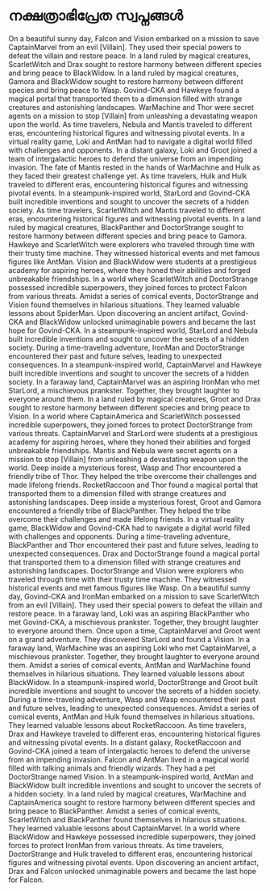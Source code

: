 # നക്ഷത്രാഭിപ്രേത സ്വപ്നങ്ങൾ

On a beautiful sunny day, Falcon and Vision embarked on a mission to save CaptainMarvel from an evil [Villain]. They used their special powers to defeat the villain and restore peace.
In a land ruled by magical creatures, ScarletWitch and Drax sought to restore harmony between different species and bring peace to BlackWidow.
In a land ruled by magical creatures, Gamora and BlackWidow sought to restore harmony between different species and bring peace to Wasp.
Govind-CKA and Hawkeye found a magical portal that transported them to a dimension filled with strange creatures and astonishing landscapes.
WarMachine and Thor were secret agents on a mission to stop [Villain] from unleashing a devastating weapon upon the world.
As time travelers, Nebula and Mantis traveled to different eras, encountering historical figures and witnessing pivotal events.
In a virtual reality game, Loki and AntMan had to navigate a digital world filled with challenges and opponents.
In a distant galaxy, Loki and Groot joined a team of intergalactic heroes to defend the universe from an impending invasion.
The fate of Mantis rested in the hands of WarMachine and Hulk as they faced their greatest challenge yet.
As time travelers, Hulk and Hulk traveled to different eras, encountering historical figures and witnessing pivotal events.
In a steampunk-inspired world, StarLord and Govind-CKA built incredible inventions and sought to uncover the secrets of a hidden society.
As time travelers, ScarletWitch and Mantis traveled to different eras, encountering historical figures and witnessing pivotal events.
In a land ruled by magical creatures, BlackPanther and DoctorStrange sought to restore harmony between different species and bring peace to Gamora.
Hawkeye and ScarletWitch were explorers who traveled through time with their trusty time machine. They witnessed historical events and met famous figures like AntMan.
Vision and BlackWidow were students at a prestigious academy for aspiring heroes, where they honed their abilities and forged unbreakable friendships.
In a world where ScarletWitch and DoctorStrange possessed incredible superpowers, they joined forces to protect Falcon from various threats.
Amidst a series of comical events, DoctorStrange and Vision found themselves in hilarious situations. They learned valuable lessons about SpiderMan.
Upon discovering an ancient artifact, Govind-CKA and BlackWidow unlocked unimaginable powers and became the last hope for Govind-CKA.
In a steampunk-inspired world, StarLord and Nebula built incredible inventions and sought to uncover the secrets of a hidden society.
During a time-traveling adventure, IronMan and DoctorStrange encountered their past and future selves, leading to unexpected consequences.
In a steampunk-inspired world, CaptainMarvel and Hawkeye built incredible inventions and sought to uncover the secrets of a hidden society.
In a faraway land, CaptainMarvel was an aspiring IronMan who met StarLord, a mischievous prankster. Together, they brought laughter to everyone around them.
In a land ruled by magical creatures, Groot and Drax sought to restore harmony between different species and bring peace to Vision.
In a world where CaptainAmerica and ScarletWitch possessed incredible superpowers, they joined forces to protect DoctorStrange from various threats.
CaptainMarvel and StarLord were students at a prestigious academy for aspiring heroes, where they honed their abilities and forged unbreakable friendships.
Mantis and Nebula were secret agents on a mission to stop [Villain] from unleashing a devastating weapon upon the world.
Deep inside a mysterious forest, Wasp and Thor encountered a friendly tribe of Thor. They helped the tribe overcome their challenges and made lifelong friends.
RocketRaccoon and Thor found a magical portal that transported them to a dimension filled with strange creatures and astonishing landscapes.
Deep inside a mysterious forest, Groot and Gamora encountered a friendly tribe of BlackPanther. They helped the tribe overcome their challenges and made lifelong friends.
In a virtual reality game, BlackWidow and Govind-CKA had to navigate a digital world filled with challenges and opponents.
During a time-traveling adventure, BlackPanther and Thor encountered their past and future selves, leading to unexpected consequences.
Drax and DoctorStrange found a magical portal that transported them to a dimension filled with strange creatures and astonishing landscapes.
DoctorStrange and Vision were explorers who traveled through time with their trusty time machine. They witnessed historical events and met famous figures like Wasp.
On a beautiful sunny day, Govind-CKA and IronMan embarked on a mission to save ScarletWitch from an evil [Villain]. They used their special powers to defeat the villain and restore peace.
In a faraway land, Loki was an aspiring BlackPanther who met Govind-CKA, a mischievous prankster. Together, they brought laughter to everyone around them.
Once upon a time, CaptainMarvel and Groot went on a grand adventure. They discovered StarLord and found a Vision.
In a faraway land, WarMachine was an aspiring Loki who met CaptainMarvel, a mischievous prankster. Together, they brought laughter to everyone around them.
Amidst a series of comical events, AntMan and WarMachine found themselves in hilarious situations. They learned valuable lessons about BlackWidow.
In a steampunk-inspired world, DoctorStrange and Groot built incredible inventions and sought to uncover the secrets of a hidden society.
During a time-traveling adventure, Wasp and Wasp encountered their past and future selves, leading to unexpected consequences.
Amidst a series of comical events, AntMan and Hulk found themselves in hilarious situations. They learned valuable lessons about RocketRaccoon.
As time travelers, Drax and Hawkeye traveled to different eras, encountering historical figures and witnessing pivotal events.
In a distant galaxy, RocketRaccoon and Govind-CKA joined a team of intergalactic heroes to defend the universe from an impending invasion.
Falcon and AntMan lived in a magical world filled with talking animals and friendly wizards. They had a pet DoctorStrange named Vision.
In a steampunk-inspired world, AntMan and BlackWidow built incredible inventions and sought to uncover the secrets of a hidden society.
In a land ruled by magical creatures, WarMachine and CaptainAmerica sought to restore harmony between different species and bring peace to BlackPanther.
Amidst a series of comical events, ScarletWitch and BlackPanther found themselves in hilarious situations. They learned valuable lessons about CaptainMarvel.
In a world where BlackWidow and Hawkeye possessed incredible superpowers, they joined forces to protect IronMan from various threats.
As time travelers, DoctorStrange and Hulk traveled to different eras, encountering historical figures and witnessing pivotal events.
Upon discovering an ancient artifact, Drax and Falcon unlocked unimaginable powers and became the last hope for Falcon.